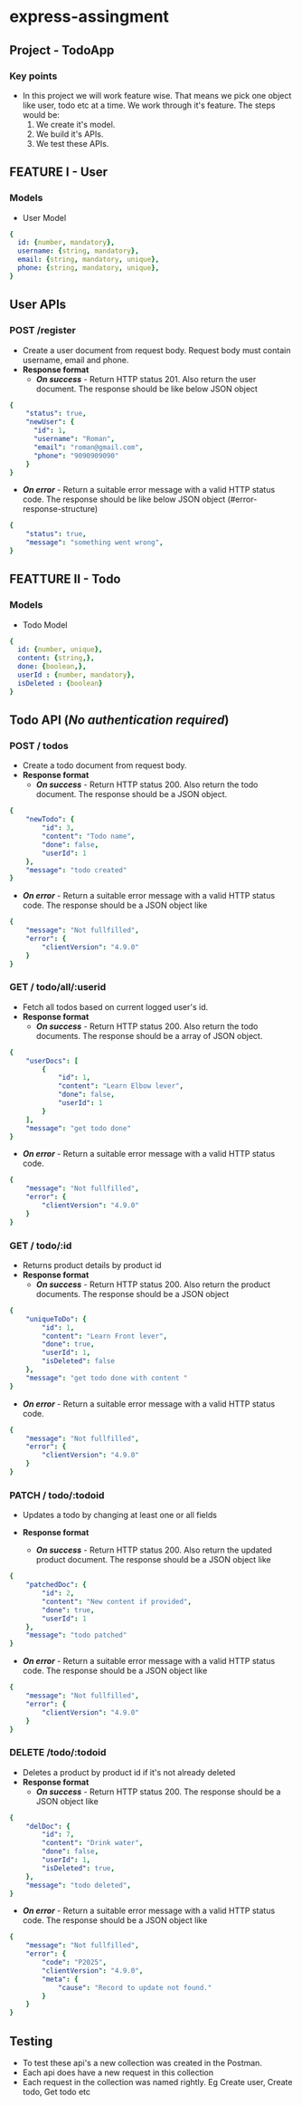 # express-assingment

## Project - TodoApp

### Key points
- In this project we will work feature wise. That means we pick one object like user, todo etc at a time. We work through it's feature. The steps would be:
  1) We create it's model.
  2) We build it's APIs.
  3) We test these APIs.

## FEATURE I - User
### Models
- User Model
```yaml
{ 
  id: {number, mandatory},
  username: {string, mandatory},
  email: {string, mandatory, unique},
  phone: {string, mandatory, unique},
}
```


## User APIs 
### POST /register
- Create a user document from request body. Request body must contain username, email and phone.
- __Response format__
  - _**On success**_ - Return HTTP status 201. Also return the user document. The response should be
  like below JSON object 
```yaml
{
    "status": true,
    "newUser": {
      "id": 1,
      "username": "Roman",
      "email": "roman@gmail.com",
      "phone": "9090909090"
    }
}
```
  - _**On error**_ - Return a suitable error message with a valid HTTP status code. The response should be like below JSON object (#error-response-structure)
```yaml
{
    "status": true,
    "message": "something went wrong",
}
```

## FEATTURE II - Todo
### Models
- Todo Model
```yaml
{ 
  id: {number, unique},
  content: {string,},
  done: {boolean,},
  userId : {number, mandatory},
  isDeleted : {boolean}
}
```


## Todo API (_No authentication required_)
### POST / todos
- Create a todo document from request body.
- __Response format__
  - _**On success**_ - Return HTTP status 200. Also return the todo document. The response should be a JSON object.
```yaml
{
    "newTodo": {
        "id": 3,
        "content": "Todo name",
        "done": false,
        "userId": 1
    },
    "message": "todo created"
}
```

  - _**On error**_ - Return a suitable error message with a valid HTTP status code. The response should be a JSON object like 
```yaml
{
    "message": "Not fullfilled",
    "error": {
        "clientVersion": "4.9.0"
    }
}
```


### GET / todo/all/:userid
- Fetch all todos based on current logged user's id.
- __Response format__
  - _**On success**_ - Return HTTP status 200. Also return the todo documents. The response should be a array of JSON object.
```yaml
{
    "userDocs": [
        {
            "id": 1,
            "content": "Learn Elbow lever",
            "done": false,
            "userId": 1
        }
    ],
    "message": "get todo done"
}
```
  - _**On error**_ - Return a suitable error message with a valid HTTP status code.
```yaml
{
    "message": "Not fullfilled",
    "error": {
        "clientVersion": "4.9.0"
    }
}
```



### GET / todo/:id
- Returns product details by product id
- __Response format__
  - _**On success**_ - Return HTTP status 200. Also return the product documents. The response should be a JSON object
```yaml
{
    "uniqueToDo": {
        "id": 1,
        "content": "Learn Front lever",
        "done": true,
        "userId": 1,
        "isDeleted": false
    },
    "message": "get todo done with content "
}
```
  - _**On error**_ - Return a suitable error message with a valid HTTP status code.
```yaml
{
    "message": "Not fullfilled",
    "error": {
        "clientVersion": "4.9.0"
    }
}
```

### PATCH / todo/:todoid
- Updates a todo by changing at least one or all fields

- __Response format__
  - _**On success**_ - Return HTTP status 200. Also return the updated product document. The response should be a JSON object like 
```yaml
{
    "patchedDoc": {
        "id": 2,
        "content": "New content if provided",
        "done": true,
        "userId": 1
    },
    "message": "todo patched"
}
```
  - _**On error**_ - Return a suitable error message with a valid HTTP status code. The response should be a JSON object like
```yaml
{
    "message": "Not fullfilled",
    "error": {
        "clientVersion": "4.9.0"
    }
}
```

### DELETE /todo/:todoid
- Deletes a product by product id if it's not already deleted
- __Response format__
  - _**On success**_ - Return HTTP status 200. The response should be a JSON object like 
```yaml
{
    "delDoc": {
        "id": 7,
        "content": "Drink water",
        "done": false,
        "userId": 1,
        "isDeleted": true,
    },
    "message": "todo deleted",
}
```
  - _**On error**_ - Return a suitable error message with a valid HTTP status code. The response should be a JSON object like 
```yaml
{
    "message": "Not fullfilled",
    "error": {
        "code": "P2025",
        "clientVersion": "4.9.0",
        "meta": {
            "cause": "Record to update not found."
        }
    }
}
```

## Testing 
- To test these api's a new collection was created in the Postman.
- Each api does have a new request in this collection
- Each request in the collection was named rightly. Eg Create user, Create todo, Get todo etc

